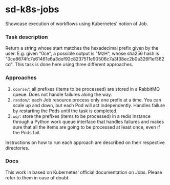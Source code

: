 # sd-k8s-jobs

Showcase execution of workflows using Kubernetes' notion of Job.

### Task description
Return a string whose start matches the hexadecimal prefix given by the user. E.g. given "0ce", a possible output is "MzH", whose sha256 hash is "0ce8674fc7e61461e6a3def92c8237511e90506c7a3f38ec2b0a326f1ef362cd". This task is done here using three different approaches.

### Approaches
1. `coarse/`: all prefixes (items to be processed) are stored in a RabbitMQ queue. Does not handle failures along the way.
2. `random/`: each Job resource process only one prefix at a time. You can scale up and down, but each Pod will act independently. Handles failure by restarting the Pods until the task is completed.
3. `wq/`: store the prefixes (items to be processed) in a redis instance through a Python work queue interface that handles failures and makes sure that all the items are going to be processed at least once, even if the Pods fail.

Instructions on how to run each approach are described on their respective directories.

### Docs
This work in based on Kubernetes' official documentation on Jobs. Please refer to them in case of doubt.
